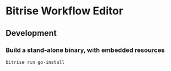 # Bitrise Workflow Editor


## Development

### Build a stand-alone binary, with embedded resources

```
bitrise run go-install
```

